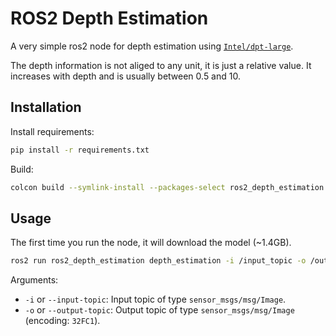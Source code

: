 # ROS2 Depth Estimation

A very simple ros2 node for depth estimation using [`Intel/dpt-large`](https://huggingface.co/Intel/dpt-large).

The depth information is not aliged to any unit, it is just a relative value. It increases with depth and is usually between 0.5 and 10.


## Installation

Install requirements:

```bash
pip install -r requirements.txt
```

Build:

```bash
colcon build --symlink-install --packages-select ros2_depth_estimation
```

## Usage

The first time you run the node, it will download the model (~1.4GB).

```bash
ros2 run ros2_depth_estimation depth_estimation -i /input_topic -o /output_topic
```

Arguments:
* `-i` or `--input-topic`: Input topic of type `sensor_msgs/msg/Image`.
* `-o` or `--output-topic`: Output topic of type `sensor_msgs/msg/Image` (encoding: `32FC1`).
